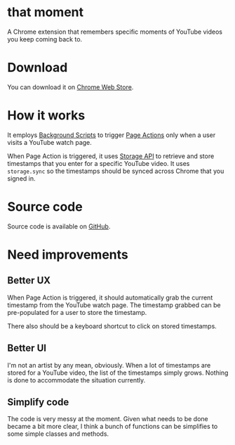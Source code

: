 # that moment

A Chrome extension that remembers specific moments of YouTube videos you keep coming back to.


# Download

You can download it on [Chrome Web Store](https://chrome.google.com/webstore/detail/that-moment/ccalocphkncpoifkgfajcebdaomgicfe/).


# How it works

It employs [Background Scripts](https://developer.chrome.com/extensions/background_pages) to trigger [Page Actions](https://developer.chrome.com/extensions/pageAction) only when a user visits a YouTube watch page.

When Page Action is triggered, it uses [Storage API](https://developer.chrome.com/extensions/storage) to retrieve and store timestamps that you enter for a specific YouTube video. It uses `storage.sync` so the timestamps should be synced across Chrome that you signed in.


# Source code

Source code is available on [GitHub](https://github.com/atsuya/that-moment).


# Need improvements

## Better UX

When Page Action is triggered, it should automatically grab the current timestamp from the YouTube watch page. The timestamp grabbed can be pre-populated for a user to store the timestamp.

There also should be a keyboard shortcut to click on stored timestamps.

## Better UI

I'm not an artist by any mean, obviously. When a lot of timestamps are stored for a YouTube video, the list of the timestamps simply grows. Nothing is done to accommodate the situation currently.

## Simplify code

The code is very messy at the moment. Given what needs to be done became a bit more clear, I think a bunch of functions can be simplifies to some simple classes and methods.
